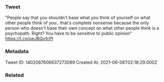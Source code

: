 ### Tweet
"People say that you shouldn't base what you think of yourself on what other people think of you.. that's complete nonsense because the only person who doesn't base their own concept on what other people think is a psychopath. Right? You have to be sensitive to public opinion" https://t.co/ueJBQyfcPI

### Metadata
Tweet ID: 1402087606637273089
Created At: 2021-06-08T02:18:29.000Z

### Related

